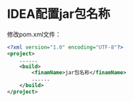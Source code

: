 # IDEA配置jar包名称

修改pom.xml文件：

```xml
<?xml version="1.0" encoding="UTF-8"?>
<project>
    ......
    <build>
        <finamName>jar包名称</finamName>
        ......
    </build>
</project>
```

